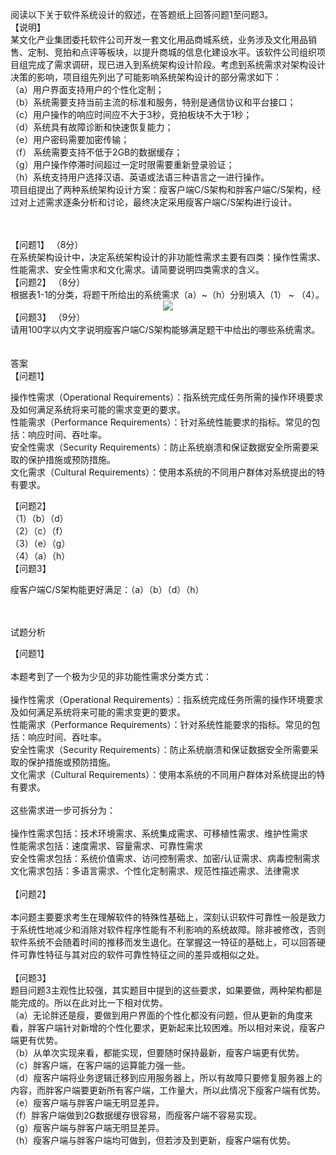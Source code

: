 <div class="detail lh2"><p>阅读以下关于软件系统设计的叙述，在答题纸上回答问题1至问题3。<br/>【说明】<br/> 某文化产业集团委托软件公司开发一套文化用品商城系统，业务涉及文化用品销售、定制、竞拍和点评等板块，以提升商城的信息化建设水平。该软件公司组织项目组完成了需求调研，现已进入到系统架构设计阶段。考虑到系统需求对架构设计决策的影响，项目组先列出了可能影响系统架构设计的部分需求如下：<br/> （a）用户界面支持用户的个性化定制；<br/> （b）系统需要支持当前主流的标准和服务，特别是通信协议和平台接口；<br/> （c）用户操作的响应时间应不大于3秒，竞拍板块不大于1秒；<br/> （d）系统具有故障诊断和快速恢复能力；<br/> （e）用户密码需要加密传输；<br/> （f） 系统需要支持不低于2GB的数据缓存；<br/> （g）用户操作停滞时间超过一定时限需要重新登录验证；<br/> （h）系统支持用户选择汉语、英语或法语三种语言之一进行操作。<br/> 项目组提出了两种系统架构设计方案：瘦客户端C/S架构和胖客户端C/S架构，经过对上述需求逐条分析和讨论，最终决定采用瘦客户端C/S架构进行设计。</p><br/><br/><div>
【问题1】 （8分）</div>
<div>
在系统架构设计中，决定系统架构设计的非功能性需求主要有四类：操作性需求、性能需求、安全性需求和文化需求。请简要说明四类需求的含义。<br/>
【问题2】 （8分）</div>
<div>
根据表1-1的分类，将题干所给出的系统需求（a）~（h）分别填入（1） ~ （4）。</div>
<div style="text-align: center;"><img src="https://img.kuaiwenyun.com/images/shiti/2019-10/886/xWhBVSHrB8.png" style="max-width:100%;"/><br/></div>
<div>
 </div>
<div>
【问题3】 （9分）</div>
<div>
请用100字以内文字说明瘦客户端C/S架构能够满足题干中给出的哪些系统需求。</div><br/><br/>答案<br/>【问题1】<br/><div><p>操作性需求（Operational Requirements）：指系统完成任务所需的操作环境要求及如何满足系统将来可能的需求变更的要求。<br/>性能需求（Performance Requirements）：针对系统性能要求的指标。常见的包括：响应时间、吞吐率。<br/>安全性需求（Security Requirements）：防止系统崩溃和保证数据安全所需要采取的保护措施或预防措施。<br/>文化需求（Cultural Requirements）：使用本系统的不同用户群体对系统提出的特有要求。</p>
【问题2】<br/>
（1）（b）（d）  <br/>
（2）（c）（f）<br/>
（3）（e）（g）<br/>
（4）（a）（h）<br/>
【问题3】</div><div><p>瘦客户端C/S架构能更好满足：（a）（b）（d）（h）</p></div><br/><br/>试题分析<br/><p>
【问题1】<br/><br/>本题考到了一个极为少见的非功能性需求分类方式：<br/><br/>操作性需求（Operational Requirements）：指系统完成任务所需的操作环境要求及如何满足系统将来可能的需求变更的要求。<br/>性能需求（Performance Requirements）：针对系统性能要求的指标。常见的包括：响应时间、吞吐率。<br/>安全性需求（Security Requirements）：防止系统崩溃和保证数据安全所需要采取的保护措施或预防措施。<br/>文化需求（Cultural Requirements）：使用本系统的不同用户群体对系统提出的特有要求。 <br/><br/>这些需求进一步可拆分为： <br/><br/>操作性需求包括：技术环境需求、系统集成需求、可移植性需求、维护性需求<br/>性能需求包括：速度需求、容量需求、可靠性需求<br/>安全性需求包括：系统价值需求、访问控制需求、加密/认证需求、病毒控制需求<br/>文化需求包括：多语言需求、个性化定制需求、规范性描述需求、法律需求<br/><br/>【问题2】<br/><br/>本问题主要要求考生在理解软件的特殊性基础上，深刻认识软件可靠性一般是致力于系统性地减少和消除对软件程序性能有不利影响的系统故障。除非被修改，否则软件系统不会随着时间的推移而发生退化。在掌握这一特征的基础上，可以回答硬件可靠性特征与其对应的软件可靠性特征之间的差异或相似之处。<br/><br/>   【问题3】<br/>题目问题3主观性比较强，其实题目中提到的这些要求，如果要做，两种架构都是能完成的。所以在此对比一下相对优势。<br/>（a）无论胖还是瘦，要做到用户界面的个性化都没有问题，但从更新的角度来看，胖客户端针对新增的个性化要求，更新起来比较困难。所以相对来说，瘦客户端更有优势。<br/>（b）从单次实现来看，都能实现，但要随时保持最新，瘦客户端更有优势。<br/>（c）胖客户端，在客户端的运算能力强一些。<br/>（d）瘦客户端将业务逻辑迁移到应用服务器上，所以有故障只要修复服务器上的内容，而胖客户端要更新所有客户端，工作量大，所以此情况下瘦客户端有优势。<br/>（e）瘦客户端与胖客户端无明显差异。<br/>（f）胖客户端做到2G数据缓存很容易，而瘦客户端不容易实现。<br/>（g）瘦客户端与胖客户端无明显差异。<br/>（h）瘦客户端与胖客户端均可做到，但若涉及到更新，瘦客户端有优势。
</p></div>
